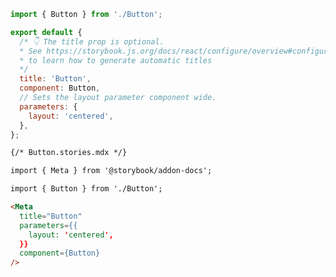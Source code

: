 ```js filename="Button.stories.js|jsx|ts|tsx" renderer="common" language="js"
import { Button } from './Button';

export default {
  /* 👇 The title prop is optional.
  * See https://storybook.js.org/docs/react/configure/overview#configure-story-loading
  * to learn how to generate automatic titles
  */
  title: 'Button',
  component: Button,
  // Sets the layout parameter component wide.
  parameters: {
    layout: 'centered',
  },
};
```
```md renderer="common" language="mdx"
{/* Button.stories.mdx */}

import { Meta } from '@storybook/addon-docs';

import { Button } from './Button';

<Meta
  title="Button"
  parameters={{
    layout: 'centered',
  }}
  component={Button}
/>
```

